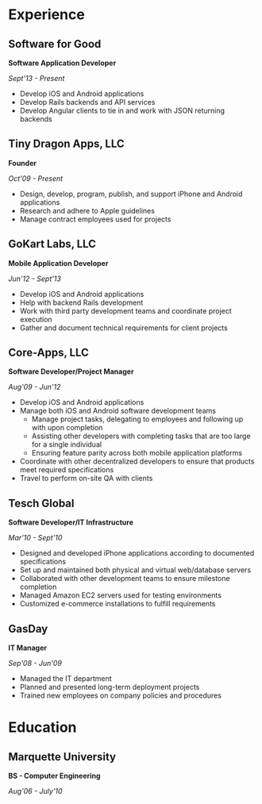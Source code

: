 # Experience

## Software for Good

**Software Application Developer**

_Sept'13 - Present_

- Develop iOS and Android applications
- Develop Rails backends and API services
- Develop Angular clients to tie in and work with JSON returning backends

## Tiny Dragon Apps, LLC

**Founder**

_Oct'09 - Present_

- Design, develop, program, publish, and support iPhone and Android applications
- Research and adhere to Apple guidelines
- Manage contract employees used for projects

## GoKart Labs, LLC

**Mobile Application Developer**

_Jun'12 - Sept'13_

- Develop iOS and Android applications
- Help with backend Rails development
- Work with third party development teams and coordinate project execution
- Gather and document technical requirements for client projects

## Core-Apps, LLC

**Software Developer/Project Manager**

_Aug'09 - Jun'12_

- Develop iOS and Android applications
- Manage both iOS and Android software development teams
  - Manage project tasks, delegating to employees and following up with upon completion
  - Assisting other developers with completing tasks that are too large for a single individual
  - Ensuring feature parity across both mobile application platforms
- Coordinate with other decentralized developers to ensure that products meet required specifications
- Travel to perform on-site QA with clients

## Tesch Global

**Software Developer/IT Infrastructure**

_Mar'10 - Sept'10_

- Designed and developed iPhone applications according to documented specifications
- Set up and maintained both physical and virtual web/database servers- Collaborated with other development teams to ensure milestone completion- Managed Amazon EC2 servers used for testing environments- Customized e-commerce installations to fulfill requirements
## GasDay
**IT Manager**
_Sep'08 - Jun'09_
- Managed the IT department- Planned and presented long-term deployment projects- Trained new employees on company policies and procedures
# Education
## Marquette University
**BS - Computer Engineering**
_Aug'06 - July'10_
